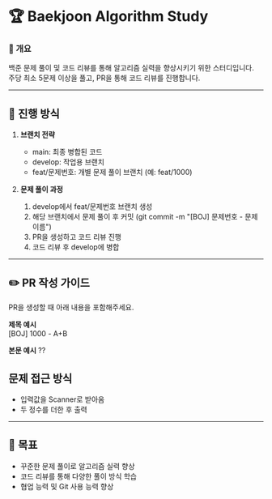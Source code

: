 # 🏆 Baekjoon Algorithm Study

### 🚀 개요
백준 문제 풀이 및 코드 리뷰를 통해 알고리즘 실력을 향상시키기 위한 스터디입니다.  
주당 최소 5문제 이상을 풀고, PR을 통해 코드 리뷰를 진행합니다.

---

## 📌 진행 방식
1. **브랜치 전략**  
   - main: 최종 병합된 코드  
   - develop: 작업용 브랜치  
   - feat/문제번호: 개별 문제 풀이 브랜치 (예: feat/1000)  

2. **문제 풀이 과정**  
   1. develop에서 feat/문제번호 브랜치 생성  
   2. 해당 브랜치에서 문제 풀이 후 커밋 (git commit -m "[BOJ] 문제번호 - 문제 이름")  
   3. PR을 생성하고 코드 리뷰 진행  
   4. 코드 리뷰 후 develop에 병합  

---

## ✏️ PR 작성 가이드
PR을 생성할 때 아래 내용을 포함해주세요.

**제목 예시**  
[BOJ] 1000 - A+B

**본문 예시**
??

## 문제 접근 방식
- 입력값을 Scanner로 받아옴
- 두 정수를 더한 후 출력

---

## 🎯 목표
- 꾸준한 문제 풀이로 알고리즘 실력 향상
- 코드 리뷰를 통해 다양한 풀이 방식 학습
- 협업 능력 및 Git 사용 능력 향상
